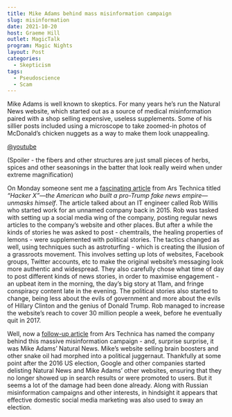```yaml
---
title: Mike Adams behind mass misinformation campaign
slug: misinformation
date: 2021-10-20
host: Graeme Hill
outlet: MagicTalk
program: Magic Nights
layout: Post
categories:
  - Skepticism
tags:
  - Pseudoscience
  - Scam
---
```


Mike Adams is well known to skeptics. For many years he’s run the Natural News website, which started out as a source of medical misinformation paired with a shop selling expensive, useless supplements. Some of his sillier posts included using a microscope to take zoomed-in photos of McDonald’s chicken nuggets as a way to make them look unappealing.

<!-- more -->

[@youtube](https://www.youtube.com/watch?v=N-7iULRLp3I&t=88s)

(Spoiler - the fibers and other structures are just small pieces of herbs, spices and other seasonings in the batter that look really weird when under extreme magnification)

On Monday someone sent me a [fascinating article](https://arstechnica.com/information-technology/2021/10/hacker-x-the-american-who-built-a-pro-trump-fake-news-empire-unmasks-himself/) from Ars Technica titled _“Hacker X”—the American who built a pro-Trump fake news empire—unmasks himself_. The article talked about an IT engineer called Rob Willis who started work for an unnamed company back in 2015. Rob was tasked with setting up a social media wing of the company, posting regular news articles to the company’s website and other places. But after a while the kinds of stories he was asked to post  - chemtrails, the healing properties of lemons - were supplemented with political stories. The tactics changed as well, using techniques such as astroturfing - which is creating the illusion of a grassroots movement. This involves setting up lots of websites, Facebook groups, Twitter accounts, etc to make the original website’s messaging look more authentic and widespread. They also carefully chose what time of day to post different kinds of news stories, in order  to maximise engagement - an upbeat item in the morning, the day’s big story at 11am, and fringe conspiracy content late in the evening. The political stories also started to change, being less about the evils of government and more about the evils of Hillary Clinton and the genius of Donald Trump. Rob managed to increase the website’s reach to cover 30 million people a week, before he eventually quit in 2017.

Well, now a [follow-up article](https://arstechnica.com/tech-policy/2021/10/disinformation-guru-hacker-x-names-his-employer-naturalnews-com/) from Ars Technica has named the company behind this massive misinformation campaign - and, surprise surprise, it was Mike Adams’ Natural News. Mike’s website selling brain boosters and other snake oil had morphed into a political juggernaut. Thankfully at some point after the 2016 US election, Google and other companies started delisting Natural News and Mike Adams’ other websites, ensuring that they no longer showed up in search results or were promoted to users. But it seems a lot of the damage had been done already. Along with Russian misinformation campaigns and other interests, in hindsight it appears that effective domestic social media marketing was also used to sway an election.

